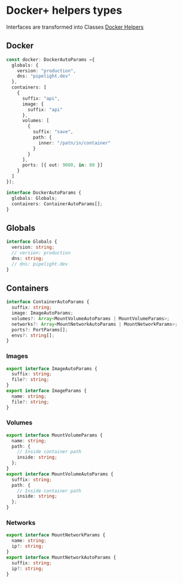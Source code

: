 # Docker+ helpers types

Interfaces are transformed into Classes [Docker Helpers](/helpers/docker/types)

## Docker

```ts
const docker: DockerAutoParams ={
  globals: {
    version: "production",
    dns: "pipelight.dev"
  },
  containers: [
    {
      suffix: "api",
      image: {
        suffix: "api"
      },
      volumes: [
        {
          suffix: "save",
          path: {
            inner: "/patn/in/container"
          }
        }
      ],
      ports: [{ out: 9080, in: 80 }]
    }
  ]
});
```

```ts
interface DockerAutoParams {
  globals: Globals;
  containers: ContainerAutoParams[];
}
```

## Globals

```ts
interface Globals {
  version: string;
  // version: production
  dns: string;
  // dns: pipelight.dev
}
```

## Containers

```ts
interface ContainerAutoParams {
  suffix: string;
  image: ImageAutoParams;
  volumes?: Array<MountVolumeAutoParams | MountVolumeParams>;
  networks?: Array<MountNetworkAutoParams | MountNetworkParams>;
  ports?: PortParams[];
  envs?: string[];
}
```

### Images

```ts
export interface ImageAutoParams {
  suffix: string;
  file?: string;
}
export interface ImageParams {
  name: string;
  file?: string;
}
```

### Volumes

```ts
export interface MountVolumeParams {
  name: string;
  path: {
    // Inside container path
    inside: string;
  };
}
export interface MountVolumeAutoParams {
  suffix: string;
  path: {
    // Inside container path
    inside: string;
  };
}
```

### Networks

```ts
export interface MountNetworkParams {
  name: string;
  ip?: string;
}
export interface MountNetworkAutoParams {
  suffix: string;
  ip?: string;
}
```
